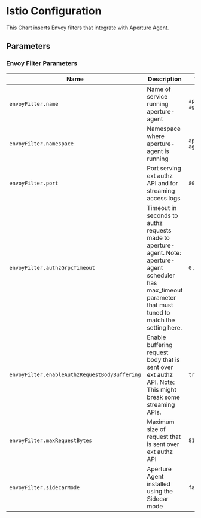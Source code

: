 # Istio Configuration

This Chart inserts Envoy filters that integrate with Aperture Agent.

## Parameters

### Envoy Filter Parameters

| Name                                          | Description                                                                                                                                                      | Value            |
| --------------------------------------------- | ---------------------------------------------------------------------------------------------------------------------------------------------------------------- | ---------------- |
| `envoyFilter.name`                            | Name of service running aperture-agent                                                                                                                           | `aperture-agent` |
| `envoyFilter.namespace`                       | Namespace where aperture-agent is running                                                                                                                        | `aperture-agent` |
| `envoyFilter.port`                            | Port serving ext authz API and for streaming access logs                                                                                                         | `8080`           |
| `envoyFilter.authzGrpcTimeout`                | Timeout in seconds to authz requests made to aperture-agent. Note: aperture-agent scheduler has max_timeout parameter that must tuned to match the setting here. | `0.25s`          |
| `envoyFilter.enableAuthzRequestBodyBuffering` | Enable buffering request body that is sent over ext authz API. Note: This might break some streaming APIs.                                                       | `true`           |
| `envoyFilter.maxRequestBytes`                 | Maximum size of request that is sent over ext authz API                                                                                                          | `8192`           |
| `envoyFilter.sidecarMode`                     | Aperture Agent installed using the Sidecar mode                                                                                                                  | `false`          |
